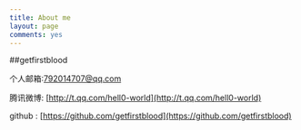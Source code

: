 ```yaml
---
title: About me
layout: page
comments: yes
---
```

  
##getfirstblood

个人邮箱:792014707@qq.com


腾讯微博: [http://t.qq.com/hell0-world](http://t.qq.com/hell0-world)      


github : [https://github.com/getfirstblood](https://github.com/getfirstblood)   


